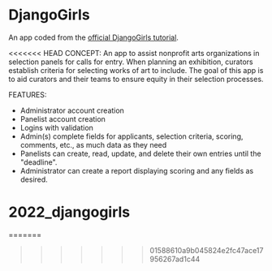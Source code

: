 # DjangoGirls 
An app coded from the <a href="https://tutorial.djangogirls.org/en/">official DjangoGirls tutorial</a>.

<<<<<<< HEAD
CONCEPT:
An app to assist nonprofit arts organizations in selection panels for calls for entry. When planning an exhibition, curators establish criteria for selecting works of art to include. The goal of this app is to aid curators and their teams to ensure equity in their selection processes.


FEATURES:
- Administrator account creation
- Panelist account creation 
- Logins with validation
- Admin(s) complete fields for applicants, selection criteria, scoring, comments, etc., as much data as they need
- Panelists can create, read, update, and delete their own entries until the "deadline". 
- Administrator can create a report displaying scoring and any fields as desired. 
# 2022_djangogirls
=======
>>>>>>> 01588610a9b045824e2fc47ace17956267ad1c44
